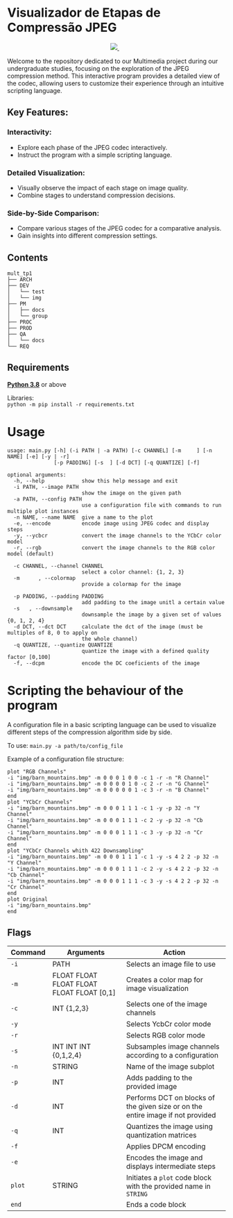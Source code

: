 # Visualizador de Etapas de Compressão JPEG

<p align='center'>
  <a href="https://www.python.org/downloads/">
    <img src="https://img.shields.io/badge/Python-3.8-yellow" />
  </a>&nbsp;&nbsp;
</p>

Welcome to the repository dedicated to our Multimedia project during our undergraduate studies,
focusing on the exploration of the JPEG compression method.
This interactive program provides a detailed view of the codec, allowing users to customize their experience through an intuitive scripting language.

## Key Features:

### Interactivity:

- Explore each phase of the JPEG codec interactively.
- Instruct the program with a simple scripting language.

### Detailed Visualization:

- Visually observe the impact of each stage on image quality.
- Combine stages to understand compression decisions.

### Side-by-Side Comparison:

- Compare various stages of the JPEG codec for a comparative analysis.
- Gain insights into different compression settings.

## Contents

```
mult_tp1
├── ARCH
├── DEV
│   └── test
│   └── img
├── PM
│   ├── docs
│   └── group
├── PROC
├── PROD
├── QA
│   └── docs
└── REQ
```
  
## Requirements

[**Python 3.8**](https://www.python.org/downloads/) or above

Libraries:  
`python -m pip install -r requirements.txt`

# Usage

```
usage: main.py [-h] (-i PATH | -a PATH) [-c CHANNEL] [-m     ] [-n NAME] [-e] [-y | -r]
               [-p PADDING] [-s  ] [-d DCT] [-q QUANTIZE] [-f]

optional arguments:
  -h, --help            show this help message and exit
  -i PATH, --image PATH
                        show the image on the given path
  -a PATH, --config PATH
                        use a configuration file with commands to run multiple plot instances
  -n NAME, --name NAME  give a name to the plot
  -e, --encode          encode image using JPEG codec and display steps
  -y, --ycbcr           convert the image channels to the YCbCr color model
  -r, --rgb             convert the image channels to the RGB color model (default)

  -c CHANNEL, --channel CHANNEL
                        select a color channel: {1, 2, 3}
  -m      , --colormap
                        provide a colormap for the image

  -p PADDING, --padding PADDING
                        add padding to the image unitl a certain value
  -s   , --downsample
                        downsample the image by a given set of values {0, 1, 2, 4}
  -d DCT, --dct DCT     calculate the dct of the image (must be multiples of 8, 0 to apply on
                        the whole channel)
  -q QUANTIZE, --quantize QUANTIZE
                        quantize the image with a defined quality factor [0,100]
  -f, --dcpm            encode the DC coeficients of the image
```


# Scripting the behaviour of the program

A configuration file in a basic scripting language can be used to visualize different steps of the compression
algorithm side by side.

To use:
`main.py -a path/to/config_file`

Example of a configuration file structure:

```
plot "RGB Channels"
-i "img/barn_mountains.bmp" -m 0 0 0 1 0 0 -c 1 -r -n "R Channel"
-i "img/barn_mountains.bmp" -m 0 0 0 0 1 0 -c 2 -r -n "G Channel"
-i "img/barn_mountains.bmp" -m 0 0 0 0 0 1 -c 3 -r -n "B Channel"
end
plot "YCbCr Channels"
-i "img/barn_mountains.bmp" -m 0 0 0 1 1 1 -c 1 -y -p 32 -n "Y Channel"
-i "img/barn_mountains.bmp" -m 0 0 0 1 1 1 -c 2 -y -p 32 -n "Cb Channel"
-i "img/barn_mountains.bmp" -m 0 0 0 1 1 1 -c 3 -y -p 32 -n "Cr Channel"
end
plot "YCbCr Channels whith 422 Downsampling"
-i "img/barn_mountains.bmp" -m 0 0 0 1 1 1 -c 1 -y -s 4 2 2 -p 32 -n "Y Channel"
-i "img/barn_mountains.bmp" -m 0 0 0 1 1 1 -c 2 -y -s 4 2 2 -p 32 -n "Cb Channel"
-i "img/barn_mountains.bmp" -m 0 0 0 1 1 1 -c 3 -y -s 4 2 2 -p 32 -n "Cr Channel"
end
plot Original
-i "img/barn_mountains.bmp"
end
```

## Flags

| Command | Arguments                                  | Action                                                                                                 |
| ------- | ------------------------------------------- | ------------------------------------------------------------------------------------------------------ |
| `-i`    | PATH                                        | Selects an image file to use                                                                         |
| `-m`    | FLOAT FLOAT FLOAT FLOAT FLOAT FLOAT \[0,1\] | Creates a color map for image visualization                                                          |
| `-c`    | INT {1,2,3}                                 | Selects one of the image channels                                                                    |
| `-y`    |                                             | Selects YcbCr color mode                                                                            |
| `-r`    |                                             | Selects RGB color mode                                                                              |
| `-s`    | INT INT INT {0,1,2,4}                       | Subsamples image channels according to a configuration                                               |
| `-n`    | STRING                                      | Name of the image subplot                                                                           |
| `-p`    | INT                                         | Adds padding to the provided image                                                                  |
| `-d`    | INT                                         | Performs DCT on blocks of the given size or on the entire image if not provided                      |
| `-q`    | INT                                         | Quantizes the image using quantization matrices                                                      |
| `-f`    |                                             | Applies DPCM encoding                                                                              |
| `-e`    |                                             | Encodes the image and displays intermediate steps                                                   |
| `plot`  | STRING                                      | Initiates a `plot` code block with the provided name in `STRING`                                      |
| `end`   |                                             | Ends a code block                                                                                   |
